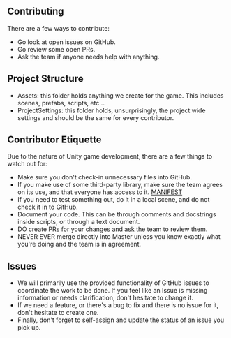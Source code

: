 ## Contributing
There are a few ways to contribute:  
- Go look at open issues on GitHub.
- Go review some open PRs.
- Ask the team if anyone needs help with anything.

## Project Structure
 - Assets: this folder holds  anything we create for the game. This includes scenes, prefabs, scripts, etc...
 - ProjectSettings: this folder holds, unsurprisingly, the project wide settings and should be the same for every contributor.

## Contributor Etiquette
Due to the nature of Unity game development, there are a few things to watch out for:
 - Make sure you don't check-in unnecessary files into GitHub.
 - If you make use of some third-party library, make sure the team agrees on its use, and that everyone has access to it. [MANIFEST](./Packages/manifest.json)
 - If you need to test something out, do it in a local scene, and do not check it in to GitHub.
 - Document your code. This can be through comments and docstrings inside scripts, or through a text document.
 - DO create PRs for your changes and ask the team to review them.
 - NEVER EVER merge directly into Master unless you know exactly what you're doing and the team is in agreement.

## Issues
 - We will primarily use the provided functionality of GitHub issues to coordinate the work to be done. If you feel like an Issue is missing information or needs clarification, don't hesitate to change it.
 - If we need a feature, or there's a bug to fix and there is no issue for it, don't hesitate to create one.
 - Finally, don't forget to self-assign and update the status of an issue you pick up.
